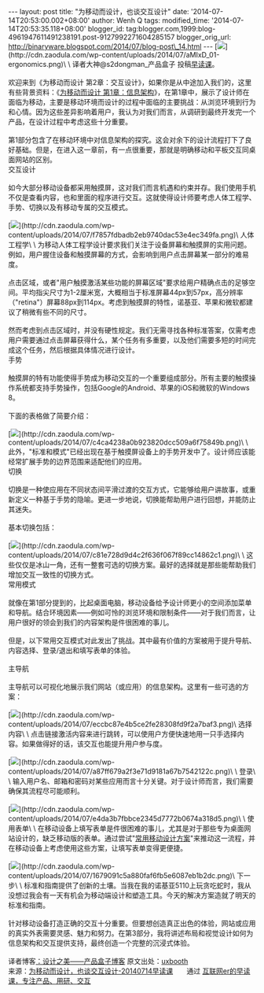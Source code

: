 --- layout: post title: "为移动而设计，也谈交互设计" date:
'2014-07-14T20:53:00.002+08:00' author: Wenh Q tags: modified\_time:
'2014-07-14T20:53:35.118+08:00' blogger\_id:
tag:blogger.com,1999:blog-4961947611491238191.post-9127992271604285157
blogger\_orig\_url:
http://binaryware.blogspot.com/2014/07/blog-post\_14.html ---
[![](https://images-blogger-opensocial.googleusercontent.com/gadgets/proxy?url=http%3A%2F%2Fcdn.zaodula.com%2Fwp-content%2Fuploads%2F2014%2F07%2FaMIxD_01-ergonomics.png&container=blogger&gadget=a&rewriteMime=image%2F*)](http://cdn.zaodula.com/wp-content/uploads/2014/07/aMIxD_01-ergonomics.png)\
\
译者大神@s2dongman\_产品盒子 投稿[早读课](http://zaodula.com/)。\
\
欢迎来到《为移动而设计
第2章：交互设计》，如果你是从中途加入我们的，这里有些背景资料：《[为移动而设计
第1章：信息架构](http://zaodula.com/archives/1755.html)》，在第1章中，展示了设计师在面临为移动，主要是移动环境而设计的过程中面临的主要挑战：从浏览环境到行为和心情。因为这些差异影响着用户，我认为对我们而言，从调研到最终开发完一个产品，在设计过程中考虑这些十分重要。\
\
第1部分包含了在移动环境中对信息架构的探究。这会对余下的设计流程打下了良好基础。但是，在进入这一章前，有一点很重要，那就是明确移动和平板交互同桌面网站的区别。\
交互设计\
\
如今大部分移动设备都采用触摸屏，这对我们而言机遇和约束并存。我们使用手机不仅是查看内容，也和里面的程序进行交互。这就使得设计师要考虑人体工程学、手势、切换以及有移动专属的交互模式。\
\
[![](https://images-blogger-opensocial.googleusercontent.com/gadgets/proxy?url=http%3A%2F%2Fcdn.zaodula.com%2Fwp-content%2Fuploads%2F2014%2F07%2Ff7857fdbadb2eb9740dac53e4ec349fa.png&container=blogger&gadget=a&rewriteMime=image%2F*)](http://cdn.zaodula.com/wp-content/uploads/2014/07/f7857fdbadb2eb9740dac53e4ec349fa.png)\
人体工程学\
\
为移动人体工程学设计要求我们关注于设备屏幕和触摸屏的实用问题。例如，用户握住设备和触摸屏幕的方式，会影响到用户点击屏幕某一部分的难易度。\
\
点击区域，或者"用户触摸激活某些功能的屏幕区域"要求给用户精确点击的足够空间。平均指尖尺寸为1-2厘米宽，大概相当于标准屏幕44px到57px，高分辨率（"retina"）屏幕88px到114px。考虑到触摸屏的特性，诺基亚、苹果和微软都建议了稍微有些不同的尺寸。\
\
然而考虑到点击区域时，并没有硬性规定。我们无需寻找各种标准答案，仅需考虑用户需要通过点击屏幕获得什么，某个任务有多重要，以及他们需要多短的时间完成这个任务，然后根据具体情况进行设计。\
手势\
\
触摸屏的特有功能使得手势成为移动交互的一个重要组成部分。所有主要的触摸操作系统都支持手势操作，包括Google的Android、苹果的iOS和微软的Windows
8。\
\
下面的表格做了简要介绍：\
\
[![](https://images-blogger-opensocial.googleusercontent.com/gadgets/proxy?url=http%3A%2F%2Fcdn.zaodula.com%2Fwp-content%2Fuploads%2F2014%2F07%2Fc4ca4238a0b923820dcc509a6f75849b.png&container=blogger&gadget=a&rewriteMime=image%2F*)](http://cdn.zaodula.com/wp-content/uploads/2014/07/c4ca4238a0b923820dcc509a6f75849b.png)\
\
此外，"标准和模式"已经出现在基于触摸屏设备上的手势开发中了。设计师应该能经常扩展手势的边界范围来适配他们的应用。\
切换\
\
切换是一种使应用在不同状态间平滑过渡的交互方式，它能够给用户讲故事，或重新定义一种基于手势的隐喻。更进一步地说，切换能帮助用户进行回想，并能防止其迷失。\
\
基本切换包括：\
\
[![](https://images-blogger-opensocial.googleusercontent.com/gadgets/proxy?url=http%3A%2F%2Fcdn.zaodula.com%2Fwp-content%2Fuploads%2F2014%2F07%2Fc81e728d9d4c2f636f067f89cc14862c1.png&container=blogger&gadget=a&rewriteMime=image%2F*)](http://cdn.zaodula.com/wp-content/uploads/2014/07/c81e728d9d4c2f636f067f89cc14862c1.png)\
\
这些仅仅是冰山一角，还有一整套可选的切换方案。最好的选择就是那些能帮助我们增加交互一致性的切换方式。\
常用模式\
\
就像在第1部分提到的，比起桌面电脑，移动设备给予设计师更小的空间添加菜单和导航。结合环境因素——例如可怜的浏览环境和限制条件——对于我们而言，让用户很好的领会到我们的内容架构是件很困难的事儿。\
\
但是，以下常用交互模式对此发出了挑战。其中最有价值的方案被用于提升导航、内容选择、登录/退出和填写表单的体验。\
\
主导航\
\
主导航可以可视化地展示我们网站（或应用）的信息架构。这里有一些可选的方案：\
\
[![](https://images-blogger-opensocial.googleusercontent.com/gadgets/proxy?url=http%3A%2F%2Fcdn.zaodula.com%2Fwp-content%2Fuploads%2F2014%2F07%2Feccbc87e4b5ce2fe28308fd9f2a7baf3.png&container=blogger&gadget=a&rewriteMime=image%2F*)](http://cdn.zaodula.com/wp-content/uploads/2014/07/eccbc87e4b5ce2fe28308fd9f2a7baf3.png)\
选择内容\
\
点击链接激活内容来进行跳转，可以使用户方便快速地用一只手选择内容。如果做得好的话，该交互也能提升用户参与度。\
\
[![](https://images-blogger-opensocial.googleusercontent.com/gadgets/proxy?url=http%3A%2F%2Fcdn.zaodula.com%2Fwp-content%2Fuploads%2F2014%2F07%2Fa87ff679a2f3e71d9181a67b7542122c.png&container=blogger&gadget=a&rewriteMime=image%2F*)](http://cdn.zaodula.com/wp-content/uploads/2014/07/a87ff679a2f3e71d9181a67b7542122c.png)\
\
登录\
\
输入用户名、邮箱和密码对某些应用而言十分关键。对于设计师而言，我们需要确保其流程尽可能顺利。\
\
[![](https://images-blogger-opensocial.googleusercontent.com/gadgets/proxy?url=http%3A%2F%2Fcdn.zaodula.com%2Fwp-content%2Fuploads%2F2014%2F07%2Fe4da3b7fbbce2345d7772b0674a318d5.png&container=blogger&gadget=a&rewriteMime=image%2F*)](http://cdn.zaodula.com/wp-content/uploads/2014/07/e4da3b7fbbce2345d7772b0674a318d5.png)\
\
使用表单\
\
在移动设备上填写表单是件很困难的事儿，尤其是对于那些专为桌面网站设计的，缺乏移动版的表单。通过尝试"[常用移动设计方案](http://www.smashingmagazine.com/2010/03/11/forms-on-mobile-devices-modern-solutions/)"来推动这一流程，并在移动设备上考虑使用这些方案，让填写表单变得更便捷。\
\
[![](https://images-blogger-opensocial.googleusercontent.com/gadgets/proxy?url=http%3A%2F%2Fcdn.zaodula.com%2Fwp-content%2Fuploads%2F2014%2F07%2F1679091c5a880faf6fb5e6087eb1b2dc.png&container=blogger&gadget=a&rewriteMime=image%2F*)](http://cdn.zaodula.com/wp-content/uploads/2014/07/1679091c5a880faf6fb5e6087eb1b2dc.png)\
下一步\
\
标准和指南提供了创新的土壤。当我在我的诺基亚5110上玩贪吃蛇时，我从没想过我会有一天有机会为移动端设计和塑造工具。今天的解决方案造就了明天的标准和指南。\
\
针对移动设备打造正确的交互十分重要。但要想创造真正出色的体验，网站或应用的真实外表需要灵感、魅力和努力。在第3部分，我将讲述布局和视觉设计如何为信息架构和交互提供支持，最终创造一个完整的沉浸式体验。\
\
译者博客[：设计之美——产品盒子博客](http://s2dongman.com/?p=645)
原文出处：[uxbooth](http://www.uxbooth.com/articles/designing-for-mobile-part-2-interaction-design/)
\
来源：[为移动而设计，也谈交互设计-20140714早读课](http://zaodula.com/archives/8236.html)　　通过 [互联网er的早读课，专注产品、用研、交互](http://zaodula.com/)
